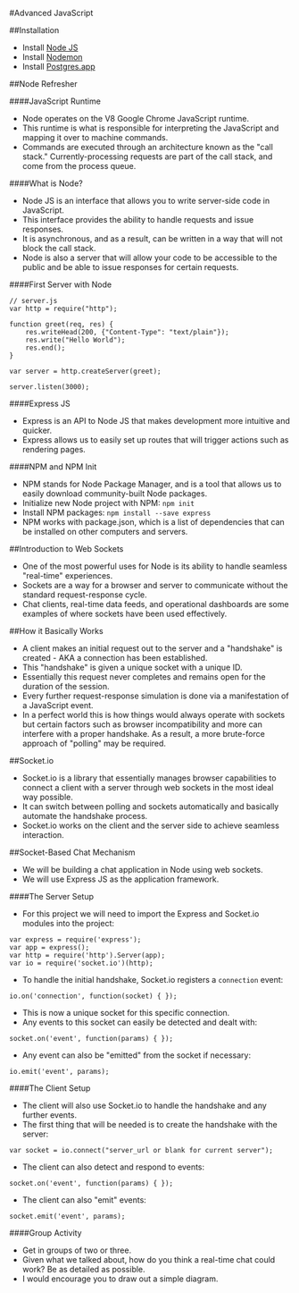 #Advanced JavaScript

##Installation
- Install [Node JS](http://nodejs.org/)
- Install [Nodemon](https://github.com/remy/nodemon)
- Install [Postgres.app](http://postgresapp.com/)

##Node Refresher

####JavaScript Runtime
- Node operates on the V8 Google Chrome JavaScript runtime.
- This runtime is what is responsible for interpreting the JavaScript and mapping it over to machine commands.
- Commands are executed through an architecture known as the "call stack." Currently-processing requests are part of the call stack, and come from the process queue.

####What is Node?
- Node JS is an interface that allows you to write server-side code in JavaScript.
- This interface provides the ability to handle requests and issue responses.
- It is asynchronous, and as a result, can be written in a way that will not block the call stack.
- Node is also a server that will allow your code to be accessible to the public and be able to issue responses for certain requests.

####First Server with Node

```
// server.js
var http = require("http");

function greet(req, res) {
	res.writeHead(200, {"Content-Type": "text/plain"});
	res.write("Hello World");
	res.end();
}

var server = http.createServer(greet);

server.listen(3000);
```

####Express JS
- Express is an API to Node JS that makes development more intuitive and quicker.
- Express allows us to easily set up routes that will trigger actions such as rendering pages.

####NPM and NPM Init
- NPM stands for Node Package Manager, and is a tool that allows us to easily download community-built Node packages.
- Initialize new Node project with NPM: `npm init`
- Install NPM packages: `npm install --save express`
- NPM works with package.json, which is a list of dependencies that can be installed on other computers and servers.

##Introduction to Web Sockets
- One of the most powerful uses for Node is its ability to handle seamless "real-time" experiences.
- Sockets are a way for a browser and server to communicate without the standard request-response cycle.
- Chat clients, real-time data feeds, and operational dashboards are some examples of where sockets have been used effectively.

##How it Basically Works
- A client makes an initial request out to the server and a "handshake" is created - AKA a connection has been established.
- This "handshake" is given a unique socket with a unique ID.
- Essentially this request never completes and remains open for the duration of the session.
- Every further request-response simulation is done via a manifestation of a JavaScript event.
- In a perfect world this is how things would always operate with sockets but certain factors such as browser incompatibility and more can interfere with a proper handshake. As a result, a more brute-force approach of "polling" may be required.

##Socket.io
- Socket.io is a library that essentially manages browser capabilities to connect a client with a server through web sockets in the most ideal way possible.
- It can switch between polling and sockets automatically and basically automate the handshake process.
- Socket.io works on the client and the server side to achieve seamless interaction.

##Socket-Based Chat Mechanism
- We will be building a chat application in Node using web sockets.
- We will use Express JS as the application framework.

####The Server Setup
- For this project we will need to import the Express and Socket.io modules into the project:

```
var express = require('express');
var app = express();
var http = require('http').Server(app);
var io = require('socket.io')(http);
```

- To handle the initial handshake, Socket.io registers a `connection` event:

```
io.on('connection', function(socket) { });
```

- This is now a unique socket for this specific connection.
- Any events to this socket can easily be detected and dealt with:

```
socket.on('event', function(params) { });
```

- Any event can also be "emitted" from the socket if necessary:

```
io.emit('event', params);
```

####The Client Setup
- The client will also use Socket.io to handle the handshake and any further events.
- The first thing that will be needed is to create the handshake with the server:

```
var socket = io.connect("server_url or blank for current server");
```

- The client can also detect and respond to events:

```
socket.on('event', function(params) { });
```

- The client can also "emit" events:

```
socket.emit('event', params);
```

####Group Activity
- Get in groups of two or three.
- Given what we talked about, how do you think a real-time chat could work? Be as detailed as possible.
- I would encourage you to draw out a simple diagram.